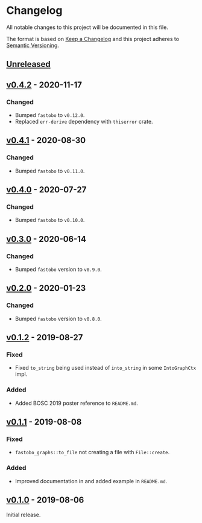 # Changelog
All notable changes to this project will be documented in this file.

The format is based on [Keep a Changelog](http://keepachangelog.com/en/1.0.0/)
and this project adheres to [Semantic Versioning](http://semver.org/spec/v2.0.0.html).


## [Unreleased]

[Unreleased]: https://github.com/fastobo/fastobo-graphs/compare/v0.4.2...HEAD

## [v0.4.2] - 2020-11-17
[v0.4.2]: https://github.com/fastobo/fastobo-graphs/compare/v0.4.1...v0.4.2
### Changed
- Bumped `fastobo` to `v0.12.0`.
- Replaced `err-derive` dependency with `thiserror` crate.

## [v0.4.1] - 2020-08-30
[v0.4.1]: https://github.com/fastobo/fastobo-graphs/compare/v0.4.0...v0.4.1
### Changed
- Bumped `fastobo` to `v0.11.0`.

## [v0.4.0] - 2020-07-27
[v0.4.0]: https://github.com/fastobo/fastobo-graphs/compare/v0.3.0...v0.4.0
### Changed
- Bumped `fastobo` to `v0.10.0`.

## [v0.3.0] - 2020-06-14
[v0.3.0]: https://github.com/fastobo/fastobo-graphs/compare/v0.2.0...v0.3.0
### Changed
- Bumped `fastobo` version to `v0.9.0`.

## [v0.2.0] - 2020-01-23
[v0.2.0]: https://github.com/fastobo/fastobo-graphs/compare/v0.1.2...v0.2.0
### Changed
- Bumped `fastobo` version to `v0.8.0`.

## [v0.1.2] - 2019-08-27
[v0.1.2]: https://github.com/fastobo/fastobo-graphs/compare/v0.1.1...v0.1.2
### Fixed
- Fixed `to_string` being used instead of `into_string` in some `IntoGraphCtx` impl.
### Added
- Added BOSC 2019 poster reference to `README.md`.

## [v0.1.1] - 2019-08-08
[v0.1.1]: https://github.com/fastobo/fastobo-graphs/compare/v0.1.0...v0.1.1
### Fixed
- `fastobo_graphs::to_file` not creating a file with `File::create`.
### Added
- Improved documentation in and added example in `README.md`.

## [v0.1.0] - 2019-08-06
[v0.1.0]: https://github.com/fastobo/fastobo-graphs/compare/a3d5dff...v0.1.0
Initial release.
